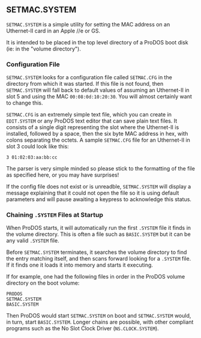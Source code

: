 ## SETMAC.SYSTEM

`SETMAC.SYSTEM` is a simple utility for setting the MAC address on an Uthernet-II card
in an Apple //e or GS.

It is intended to be placed in the top level directory of a ProDOS boot disk (ie: in
the "volume directory"). 

### Configuration File

`SETMAC.SYSTEM` looks for a configuration file called `SETMAC.CFG` in the directory
from which it was started.  If this file is not found, then `SETMAC.SYSTEM` will
fall back to default values of assuming an Uthernet-II in slot 5 and using the
MAC `00:08:0d:10:20:30`.  You will almost certainly want to change this.

`SETMAC.CFG` is an extremely simple text file, which you can create in `EDIT.SYSTEM`
or any ProDOS text editor that can save plain text files.  It consists of a single
digit representing the slot where the Uthernet-II is installed, followed by a
space, then the six byte MAC address in hex, with colons separating the octets.  A
sample `SETMAC.CFG` file for an Uthernet-II in slot 3 could look like this:

```
3 01:02:03:aa:bb:cc
```

The parser is very simple minded so please stick to the formatting of the file as
specified here, or you may have surprises!

If the config file does not exist or is unreadble, `SETMAC.SYSTEM` will display
a message explaining that it could not open the file so it is using default
parameters and will pause awaiting a keypress to acknowledge this status.

### Chaining `.SYSTEM` Files at Startup

When ProDOS starts, it will automatically run the first `.SYSTEM` file it finds in
the volume directory. This is often a file such as `BASIC.SYSTEM` but it can be
any valid `.SYSTEM` file.

Before `SETMAC.SYSTEM` terminates, it searches the volume directory to find the entry
matching itself, and then scans forward looking for a `.SYSTEM` file. If it finds
one it loads it into memory and starts it executing.

If for example, one had the following files in order in the ProDOS volume directory
on the boot volume:
```
PRODOS
SETMAC.SYSTEM
BASIC.SYSTEM
```
Then ProDOS would start `SETMAC.SYSTEM` on boot and `SETMAC.SYSTEM` would, in turn,
start `BASIC.SYSTEM`.  Longer chains are possible, with other compliant programs
such as the No Slot Clock Driver (`NS.CLOCK.SYSTEM`).

